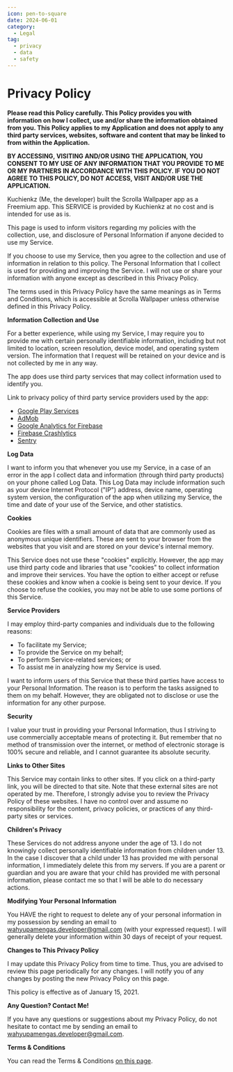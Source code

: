 ```yaml
---
icon: pen-to-square
date: 2024-06-01
category:
  - Legal
tag:
  - privacy
  - data
  - safety
---
```


# Privacy Policy

**Please read this Policy carefully. This Policy provides you with information on how I collect, use and/or share the information obtained from you. This Policy applies to my Application and does not apply to any third party services, websites, software and content that may be linked to from within the Application.**

**BY ACCESSING, VISITING AND/OR USING THE APPLICATION, YOU CONSENT TO MY USE OF ANY INFORMATION THAT YOU PROVIDE TO ME OR MY PARTNERS IN ACCORDANCE WITH THIS POLICY. IF YOU DO NOT AGREE TO THIS POLICY, DO NOT ACCESS, VISIT AND/OR USE THE APPLICATION.**

Kuchienkz (Me, the developer) built the Scrolla Wallpaper app as a Freemium app. This SERVICE is provided by Kuchienkz at no cost and is intended for use as is.

This page is used to inform visitors regarding my policies with the collection, use, and disclosure of Personal Information if anyone decided to use my Service.

If you choose to use my Service, then you agree to the collection and use of information in relation to this policy. The Personal Information that I collect is used for providing and improving the Service. I will not use or share your information with anyone except as described in this Privacy Policy.

The terms used in this Privacy Policy have the same meanings as in Terms and Conditions, which is accessible at Scrolla Wallpaper unless otherwise defined in this Privacy Policy.

**Information Collection and Use**

For a better experience, while using my Service, I may require you to provide me with certain personally identifiable information, including but not limited to location, screen resolution, device model, and operating system version. The information that I request will be retained on your device and is not collected by me in any way.

The app does use third party services that may collect information used to identify you.

Link to privacy policy of third party service providers used by the app:

- [Google Play Services](https://www.google.com/policies/privacy/)
- [AdMob](https://support.google.com/admob/answer/6128543?hl=en)
- [Google Analytics for Firebase](https://firebase.google.com/policies/analytics)
- [Firebase Crashlytics](https://firebase.google.com/support/privacy/)
- [Sentry](https://sentry.io/privacy/)

**Log Data**

I want to inform you that whenever you use my Service, in a case of an error in the app I collect data and information (through third party products) on your phone called Log Data. This Log Data may include information such as your device Internet Protocol ("IP") address, device name, operating system version, the configuration of the app when utilizing my Service, the time and date of your use of the Service, and other statistics.

**Cookies**

Cookies are files with a small amount of data that are commonly used as anonymous unique identifiers. These are sent to your browser from the websites that you visit and are stored on your device's internal memory.

This Service does not use these "cookies" explicitly. However, the app may use third party code and libraries that use "cookies" to collect information and improve their services. You have the option to either accept or refuse these cookies and know when a cookie is being sent to your device. If you choose to refuse the cookies, you may not be able to use some portions of this Service.

**Service Providers**

I may employ third-party companies and individuals due to the following reasons:

- To facilitate my Service;
- To provide the Service on my behalf;
- To perform Service-related services; or
- To assist me in analyzing how my Service is used.

I want to inform users of this Service that these third parties have access to your Personal Information. The reason is to perform the tasks assigned to them on my behalf. However, they are obligated not to disclose or use the information for any other purpose.

**Security**

I value your trust in providing your Personal Information, thus I striving to use commercially acceptable means of protecting it. But remember that no method of transmission over the internet, or method of electronic storage is 100% secure and reliable, and I cannot guarantee its absolute security.

**Links to Other Sites**

This Service may contain links to other sites. If you click on a third-party link, you will be directed to that site. Note that these external sites are not operated by me. Therefore, I strongly advise you to review the Privacy Policy of these websites. I have no control over and assume no responsibility for the content, privacy policies, or practices of any third-party sites or services.

**Children's Privacy**

These Services do not address anyone under the age of 13. I do not knowingly collect personally identifiable information from children under 13. In the case I discover that a child under 13 has provided me with personal information, I immediately delete this from my servers. If you are a parent or guardian and you are aware that your child has provided me with personal information, please contact me so that I will be able to do necessary actions.

**Modifying Your Personal Information**

You HAVE the right to request to delete any of your personal information in my possession by sending an email to wahyupamengas.developer@gmail.com (with your expressed request). I will generally delete your information within 30 days of receipt of your request.

**Changes to This Privacy Policy**

I may update this Privacy Policy from time to time. Thus, you are advised to review this page periodically for any changes. I will notify you of any changes by posting the new Privacy Policy on this page.

This policy is effective as of January 15, 2021.

**Any Question? Contact Me!**

If you have any questions or suggestions about my Privacy Policy, do not hesitate to contact me by sending an email to wahyupamengas.developer@gmail.com.

**Terms & Conditions**

You can read the Terms & Conditions [on this page](terms_conditions).
